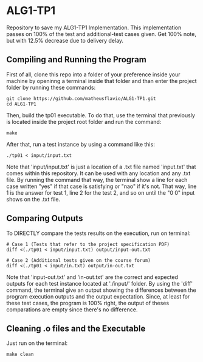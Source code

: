 # ALG1-TP1
Repository to save my ALG1-TP1 Implementation.
This implementation passes on 100% of the test and additional-test cases given.
Get 100% note, but with 12.5% decrease due to delivery delay.

## Compiling and Running the Program
First of all, clone this repo into a folder of your preference inside your machine by openinng a terminal inside that folder and than enter the project folder by running these commands:
```
git clone https://github.com/matheusflavio/ALG1-TP1.git
cd ALG1-TP1
```
Then, build the tp01 executable. To do that, use the terminal that previously is located inside the project root folder and run the command:
```
make
```
After that, run a test instance by using a command like this:
```
./tp01 < input/input.txt
```
Note that 'input/input.txt' is just a location of a .txt file named 'input.txt' that comes within this repository. It can be used with any location and any .txt file. By running the command that way, the terminal show a line for each case written "yes" if that case is satisfying or "nao" if it's not. That way, line 1 is the answer for test 1, line 2 for the test 2, and so on until the "0 0" input shows on the .txt file.


## Comparing Outputs
To DIRECTLY compare the tests results on the execution, run on terminal:

```
# Case 1 (Tests that refer to the project specification PDF)
diff <(./tp01 < input/input.txt) output/input-out.txt
```
```
# Case 2 (Additional tests given on the course forum)
diff <(./tp01 < input/in.txt) output/in-out.txt
```
Note that 'input-out.txt' and 'in-out.txt' are the correct and expected outputs for each test instance located at './input/' folder.
By using the 'diff' command, the terminal give an output showing the differences between the program execution outputs and the output expectation. Since, at least for these test cases, the program is 100% right, the output of theses comparations are empty since there's no difference.

## Cleaning .o files and the Executable
Just run on the terminal:
```
make clean
```
